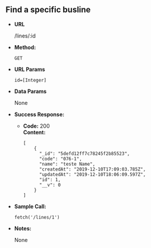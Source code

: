 ## Find a specific busline

* **URL**

    /lines/:id

* **Method:**

    `GET`
  
*  **URL Params**

   `id=[Integer]` 

* **Data Params**

    None  

* **Success Response:**

  * **Code:** 200 <br />
    **Content:** 
    ```
    [
        {
          "_id": "5defd12ff7c78245f2b85523",
          "code": "076-1",
          "name": "teste Name",
          "createdAt": "2019-12-10T17:09:03.785Z",
          "updatedAt": "2019-12-10T18:06:09.597Z",
          "id": 1,
          "__v": 0
        }
    ]
    ```
    
* **Sample Call:**

    `fetch('/lines/1')`

* **Notes:**

    None